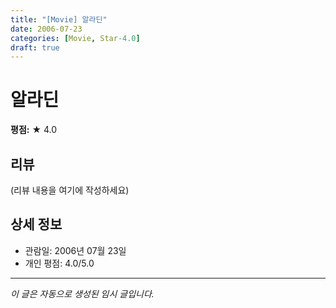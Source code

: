 ```yaml
---
title: "[Movie] 알라딘"
date: 2006-07-23
categories: [Movie, Star-4.0]
draft: true
---
```


# 알라딘

**평점:** ★ 4.0

## 리뷰

(리뷰 내용을 여기에 작성하세요)

## 상세 정보

- 관람일: 2006년 07월 23일
- 개인 평점: 4.0/5.0

---

*이 글은 자동으로 생성된 임시 글입니다.*
